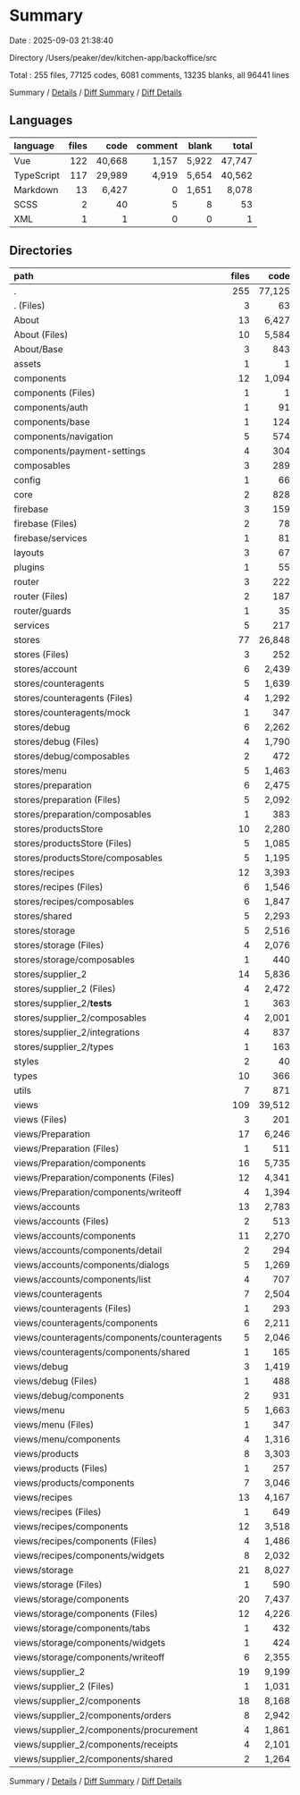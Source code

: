 # Summary

Date : 2025-09-03 21:38:40

Directory /Users/peaker/dev/kitchen-app/backoffice/src

Total : 255 files, 77125 codes, 6081 comments, 13235 blanks, all 96441 lines

Summary / [Details](details.md) / [Diff Summary](diff.md) / [Diff Details](diff-details.md)

## Languages

| language   | files |   code | comment | blank |  total |
| :--------- | ----: | -----: | ------: | ----: | -----: |
| Vue        |   122 | 40,668 |   1,157 | 5,922 | 47,747 |
| TypeScript |   117 | 29,989 |   4,919 | 5,654 | 40,562 |
| Markdown   |    13 |  6,427 |       0 | 1,651 |  8,078 |
| SCSS       |     2 |     40 |       5 |     8 |     53 |
| XML        |     1 |      1 |       0 |     0 |      1 |

## Directories

| path                                         | files |   code | comment |  blank |  total |
| :------------------------------------------- | ----: | -----: | ------: | -----: | -----: |
| .                                            |   255 | 77,125 |   6,081 | 13,235 | 96,441 |
| . (Files)                                    |     3 |     63 |      15 |     23 |    101 |
| About                                        |    13 |  6,427 |       0 |  1,651 |  8,078 |
| About (Files)                                |    10 |  5,584 |       0 |  1,385 |  6,969 |
| About/Base                                   |     3 |    843 |       0 |    266 |  1,109 |
| assets                                       |     1 |      1 |       0 |      0 |      1 |
| components                                   |    12 |  1,094 |      54 |    159 |  1,307 |
| components (Files)                           |     1 |      1 |       0 |      1 |      2 |
| components/auth                              |     1 |     91 |       0 |     16 |    107 |
| components/base                              |     1 |    124 |       0 |     14 |    138 |
| components/navigation                        |     5 |    574 |      54 |     85 |    713 |
| components/payment-settings                  |     4 |    304 |       0 |     43 |    347 |
| composables                                  |     3 |    289 |      92 |     64 |    445 |
| config                                       |     1 |     66 |       4 |      8 |     78 |
| core                                         |     2 |    828 |     149 |    188 |  1,165 |
| firebase                                     |     3 |    159 |       3 |     25 |    187 |
| firebase (Files)                             |     2 |     78 |       2 |     15 |     95 |
| firebase/services                            |     1 |     81 |       1 |     10 |     92 |
| layouts                                      |     3 |     67 |       3 |     14 |     84 |
| plugins                                      |     1 |     55 |       4 |      2 |     61 |
| router                                       |     3 |    222 |      14 |     17 |    253 |
| router (Files)                               |     2 |    187 |      13 |     11 |    211 |
| router/guards                                |     1 |     35 |       1 |      6 |     42 |
| services                                     |     5 |    217 |       6 |     50 |    273 |
| stores                                       |    77 | 26,848 |   3,987 |  4,988 | 35,823 |
| stores (Files)                               |     3 |    252 |       8 |     44 |    304 |
| stores/account                               |     6 |  2,439 |     120 |    343 |  2,902 |
| stores/counteragents                         |     5 |  1,639 |     273 |    346 |  2,258 |
| stores/counteragents (Files)                 |     4 |  1,292 |     199 |    313 |  1,804 |
| stores/counteragents/mock                    |     1 |    347 |      74 |     33 |    454 |
| stores/debug                                 |     6 |  2,262 |     394 |    379 |  3,035 |
| stores/debug (Files)                         |     4 |  1,790 |     219 |    284 |  2,293 |
| stores/debug/composables                     |     2 |    472 |     175 |     95 |    742 |
| stores/menu                                  |     5 |  1,463 |     163 |    182 |  1,808 |
| stores/preparation                           |     6 |  2,475 |     249 |    407 |  3,131 |
| stores/preparation (Files)                   |     5 |  2,092 |     167 |    344 |  2,603 |
| stores/preparation/composables               |     1 |    383 |      82 |     63 |    528 |
| stores/productsStore                         |    10 |  2,280 |     300 |    427 |  3,007 |
| stores/productsStore (Files)                 |     5 |  1,085 |     165 |    194 |  1,444 |
| stores/productsStore/composables             |     5 |  1,195 |     135 |    233 |  1,563 |
| stores/recipes                               |    12 |  3,393 |     721 |    720 |  4,834 |
| stores/recipes (Files)                       |     6 |  1,546 |     231 |    274 |  2,051 |
| stores/recipes/composables                   |     6 |  1,847 |     490 |    446 |  2,783 |
| stores/shared                                |     5 |  2,293 |     343 |    445 |  3,081 |
| stores/storage                               |     5 |  2,516 |     268 |    465 |  3,249 |
| stores/storage (Files)                       |     4 |  2,076 |     173 |    388 |  2,637 |
| stores/storage/composables                   |     1 |    440 |      95 |     77 |    612 |
| stores/supplier_2                            |    14 |  5,836 |   1,148 |  1,230 |  8,214 |
| stores/supplier_2 (Files)                    |     4 |  2,472 |     252 |    510 |  3,234 |
| stores/supplier_2/**tests**                  |     1 |    363 |      22 |     55 |    440 |
| stores/supplier_2/composables                |     4 |  2,001 |     617 |    434 |  3,052 |
| stores/supplier_2/integrations               |     4 |    837 |     175 |    198 |  1,210 |
| stores/supplier_2/types                      |     1 |    163 |      82 |     33 |    278 |
| styles                                       |     2 |     40 |       5 |      8 |     53 |
| types                                        |    10 |    366 |      67 |     60 |    493 |
| utils                                        |     7 |    871 |     319 |    192 |  1,382 |
| views                                        |   109 | 39,512 |   1,359 |  5,786 | 46,657 |
| views (Files)                                |     3 |    201 |       5 |     38 |    244 |
| views/Preparation                            |    17 |  6,246 |     316 |    852 |  7,414 |
| views/Preparation (Files)                    |     1 |    511 |      16 |     80 |    607 |
| views/Preparation/components                 |    16 |  5,735 |     300 |    772 |  6,807 |
| views/Preparation/components (Files)         |    12 |  4,341 |     260 |    562 |  5,163 |
| views/Preparation/components/writeoff        |     4 |  1,394 |      40 |    210 |  1,644 |
| views/accounts                               |    13 |  2,783 |      45 |    375 |  3,203 |
| views/accounts (Files)                       |     2 |    513 |       7 |     77 |    597 |
| views/accounts/components                    |    11 |  2,270 |      38 |    298 |  2,606 |
| views/accounts/components/detail             |     2 |    294 |       0 |     41 |    335 |
| views/accounts/components/dialogs            |     5 |  1,269 |      26 |    154 |  1,449 |
| views/accounts/components/list               |     4 |    707 |      12 |    103 |    822 |
| views/counteragents                          |     7 |  2,504 |      73 |    333 |  2,910 |
| views/counteragents (Files)                  |     1 |    293 |      13 |     48 |    354 |
| views/counteragents/components               |     6 |  2,211 |      60 |    285 |  2,556 |
| views/counteragents/components/counteragents |     5 |  2,046 |      54 |    259 |  2,359 |
| views/counteragents/components/shared        |     1 |    165 |       6 |     26 |    197 |
| views/debug                                  |     3 |  1,419 |      50 |    233 |  1,702 |
| views/debug (Files)                          |     1 |    488 |      27 |     62 |    577 |
| views/debug/components                       |     2 |    931 |      23 |    171 |  1,125 |
| views/menu                                   |     5 |  1,663 |      31 |    214 |  1,908 |
| views/menu (Files)                           |     1 |    347 |       7 |     48 |    402 |
| views/menu/components                        |     4 |  1,316 |      24 |    166 |  1,506 |
| views/products                               |     8 |  3,303 |      94 |    458 |  3,855 |
| views/products (Files)                       |     1 |    257 |       9 |     41 |    307 |
| views/products/components                    |     7 |  3,046 |      85 |    417 |  3,548 |
| views/recipes                                |    13 |  4,167 |      90 |    596 |  4,853 |
| views/recipes (Files)                        |     1 |    649 |      17 |     90 |    756 |
| views/recipes/components                     |    12 |  3,518 |      73 |    506 |  4,097 |
| views/recipes/components (Files)             |     4 |  1,486 |      33 |    228 |  1,747 |
| views/recipes/components/widgets             |     8 |  2,032 |      40 |    278 |  2,350 |
| views/storage                                |    21 |  8,027 |     385 |  1,154 |  9,566 |
| views/storage (Files)                        |     1 |    590 |      15 |     77 |    682 |
| views/storage/components                     |    20 |  7,437 |     370 |  1,077 |  8,884 |
| views/storage/components (Files)             |    12 |  4,226 |     272 |    610 |  5,108 |
| views/storage/components/tabs                |     1 |    432 |      13 |     52 |    497 |
| views/storage/components/widgets             |     1 |    424 |      22 |     43 |    489 |
| views/storage/components/writeoff            |     6 |  2,355 |      63 |    372 |  2,790 |
| views/supplier_2                             |    19 |  9,199 |     270 |  1,533 | 11,002 |
| views/supplier_2 (Files)                     |     1 |  1,031 |      22 |    190 |  1,243 |
| views/supplier_2/components                  |    18 |  8,168 |     248 |  1,343 |  9,759 |
| views/supplier_2/components/orders           |     8 |  2,942 |      79 |    468 |  3,489 |
| views/supplier_2/components/procurement      |     4 |  1,861 |      60 |    294 |  2,215 |
| views/supplier_2/components/receipts         |     4 |  2,101 |      62 |    361 |  2,524 |
| views/supplier_2/components/shared           |     2 |  1,264 |      47 |    220 |  1,531 |

Summary / [Details](details.md) / [Diff Summary](diff.md) / [Diff Details](diff-details.md)
